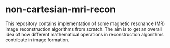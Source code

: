 # non-cartesian-mri-recon
This repository contains implementation of some magnetic resonance (MR) image reconstruction algorithms from scratch. The aim is to get an overall idea of how different mathematical operations in reconstruction algorithms contribute in image formation.
